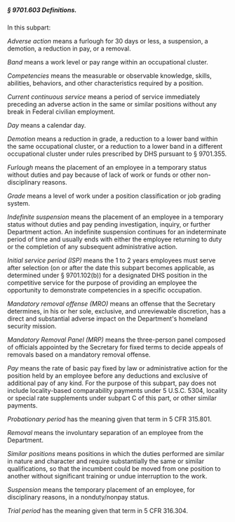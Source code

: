 ##### § 9701.603 Definitions. #####

In this subpart:

*Adverse action* means a furlough for 30 days or less, a suspension, a demotion, a reduction in pay, or a removal.

*Band* means a work level or pay range within an occupational cluster.

*Competencies* means the measurable or observable knowledge, skills, abilities, behaviors, and other characteristics required by a position.

*Current continuous service* means a period of service immediately preceding an adverse action in the same or similar positions without any break in Federal civilian employment.

*Day* means a calendar day.

*Demotion* means a reduction in grade, a reduction to a lower band within the same occupational cluster, or a reduction to a lower band in a different occupational cluster under rules prescribed by DHS pursuant to § 9701.355.

*Furlough* means the placement of an employee in a temporary status without duties and pay because of lack of work or funds or other non-disciplinary reasons.

*Grade* means a level of work under a position classification or job grading system.

*Indefinite suspension* means the placement of an employee in a temporary status without duties and pay pending investigation, inquiry, or further Department action. An indefinite suspension continues for an indeterminate period of time and usually ends with either the employee returning to duty or the completion of any subsequent administrative action.

*Initial service period (ISP)* means the 1 to 2 years employees must serve after selection (on or after the date this subpart becomes applicable, as determined under § 9701.102(b)) for a designated DHS position in the competitive service for the purpose of providing an employee the opportunity to demonstrate competencies in a specific occupation.

*Mandatory removal offense (MRO)* means an offense that the Secretary determines, in his or her sole, exclusive, and unreviewable discretion, has a direct and substantial adverse impact on the Department's homeland security mission.

*Mandatory Removal Panel (MRP)* means the three-person panel composed of officials appointed by the Secretary for fixed terms to decide appeals of removals based on a mandatory removal offense.

*Pay* means the rate of basic pay fixed by law or administrative action for the position held by an employee before any deductions and exclusive of additional pay of any kind. For the purpose of this subpart, pay does not include locality-based comparability payments under 5 U.S.C. 5304, locality or special rate supplements under subpart C of this part, or other similar payments.

*Probationary period* has the meaning given that term in 5 CFR 315.801.

*Removal* means the involuntary separation of an employee from the Department.

*Similar positions* means positions in which the duties performed are similar in nature and character and require substantially the same or similar qualifications, so that the incumbent could be moved from one position to another without significant training or undue interruption to the work.

*Suspension* means the temporary placement of an employee, for disciplinary reasons, in a nonduty/nonpay status.

*Trial period* has the meaning given that term in 5 CFR 316.304.